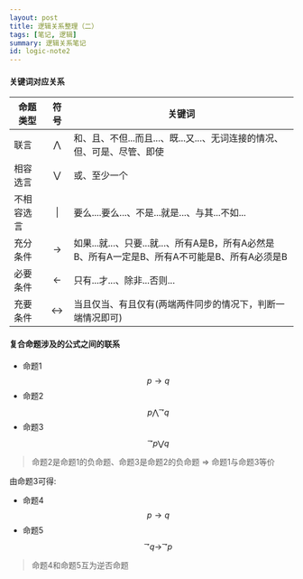 ```yaml
---
layout: post
title: 逻辑关系整理（二）
tags: [笔记, 逻辑]
summary: 逻辑关系笔记
id: logic-note2
---
```



#### 关键词对应关系

命题类型  |  符号 | 关键词
-- | :--: | --
联言 |  $$\bigwedge $$ | 和、且、不但...而且...、既...又...、无词连接的情况、但、可是、尽管、即使
相容选言 | $$\bigvee $$ | 或、至少一个
不相容选言 | &#124; | 要么....要么...、不是...就是...、与其...不如...
充分条件  | $$\rightarrow $$ | 如果...就...、只要...就...、所有A是B，所有A必然是B、所有A一定是B、所有A不可能是B、所有A必须是B
必要条件  | $$\leftarrow $$ | 只有...才...、除非...否则...
充要条件  | $$\leftrightarrow $$ |当且仅当、有且仅有(两端两件同步的情况下，判断一端情况即可)

#### 复合命题涉及的公式之间的联系

- 命题1 $$p\rightarrow q$$
- 命题2 $$p\bigwedge^{\rightharpoondown}q$$
- 命题3 $$^{\rightharpoondown}p \bigvee q$$

> 命题2是命题1的负命题、命题3是命题2的负命题 => 命题1与命题3等价

由命题3可得:
- 命题4 $$p\rightarrow q$$
- 命题5 $$^{\rightharpoondown}q\rightarrow^{\rightharpoondown}p$$

> 命题4和命题5互为逆否命题
